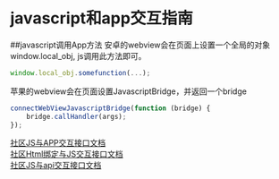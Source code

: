 # javascript和app交互指南


##javascript调用App方法
安卓的webview会在页面上设置一个全局的对象window.local_obj, js调用此方法即可。
```js
window.local_obj.somefunction(...);
```
苹果的webview会在页面设置JavascriptBridge，并返回一个bridge
```js
connectWebViewJavascriptBridge(function (bridge) {
    bridge.callHandler(args);
});
```

[社区JS与APP交互接口文档](sns.md)    
[社区Html绑定与JS交互接口文档](snsbind.md)    
[社区JS与api交互接口文档](snsapi.md)



